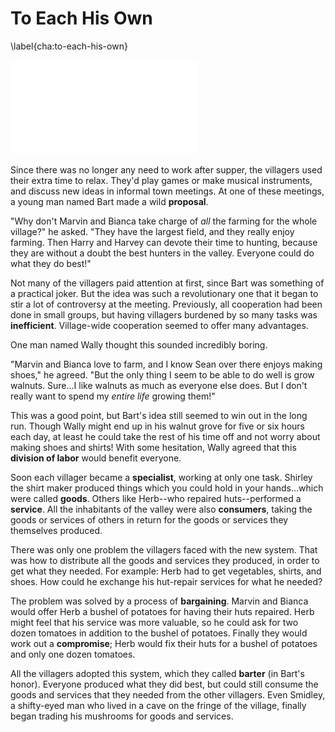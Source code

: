 # To Each His Own
\label{cha:to-each-his-own}

![Various Capland Shops Open for Business](images/illustrations/shops-open.pdf)

Since there was no longer any need to work after supper, the villagers used their extra time to relax. They'd play games or make musical instruments, and discuss new ideas in informal town meetings. At one of these meetings, a young man named Bart made a wild **proposal**.

"Why don't Marvin and Bianca take charge of *all* the farming for the whole village?" he asked. "They have the largest field, and they really enjoy farming. Then Harry and Harvey can devote their time to hunting, because they are without a doubt the best hunters in the valley. Everyone could do what they do best!"

Not many of the villagers paid attention at first, since Bart was something of a practical joker. But the idea was such a revolutionary one that it began to stir a lot of controversy at the meeting. Previously, all cooperation had been done in small groups, but having villagers burdened by so many tasks was **inefficient**.  Village-wide cooperation seemed to offer many advantages.

One man named Wally thought this sounded incredibly boring.

"Marvin and Bianca love to farm, and I know Sean over there enjoys making shoes," he agreed. "But the only thing I seem to be able to do well is grow walnuts. Sure...I like walnuts as much as everyone else does. But I don't really want to spend my *entire life* growing them!"

This was a good point, but Bart's idea still seemed to win out in the long run. Though Wally might end up in his walnut grove for five or six hours each day, at least he could take the rest of his time off and not worry about making shoes and shirts! With some hesitation, Wally agreed that this **division of labor** would benefit everyone.

Soon each villager became a **specialist**, working at only one task. Shirley the shirt maker produced things which you could hold in your hands...which were called **goods**. Others like Herb--who repaired huts--performed a **service**. All the inhabitants of the valley were also **consumers**, taking the goods or services of others in return for the goods or services they themselves produced.

There was only one problem the villagers faced with the new system. That was how to distribute all the goods and services they produced, in order to get what they needed. For example: Herb had to get vegetables, shirts, and shoes. How could he exchange his hut-repair services for what he needed?

The problem was solved by a process of **bargaining**. Marvin and Bianca would offer Herb a bushel of potatoes for having their huts repaired. Herb might feel that his service was more valuable, so he could ask for two dozen tomatoes in addition to the bushel of potatoes. Finally they would work out a **compromise**; Herb would fix their huts for a bushel of potatoes and only one dozen tomatoes.

All the villagers adopted this system, which they called **barter** (in Bart's honor). Everyone produced what they did best, but could still consume the goods and services that they needed from the other villagers. Even Smidley, a shifty-eyed man who lived in a cave on the fringe of the village, finally began trading his mushrooms for goods and services.

